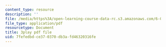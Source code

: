 ```yaml
---
content_type: resource
description: ''
file: /media/https%3A/open-learning-course-data-rc.s3.amazonaws.com/6-00-introduction-to-computer-science-and-programming-fall-2008/7fefedbdce370370db3afd46320316fe_tuRYbBvOMRo.pdf
file_type: application/pdf
resourcetype: Document
title: 3play pdf file
uid: 7fefedbd-ce37-0370-db3a-fd46320316fe
---
```

